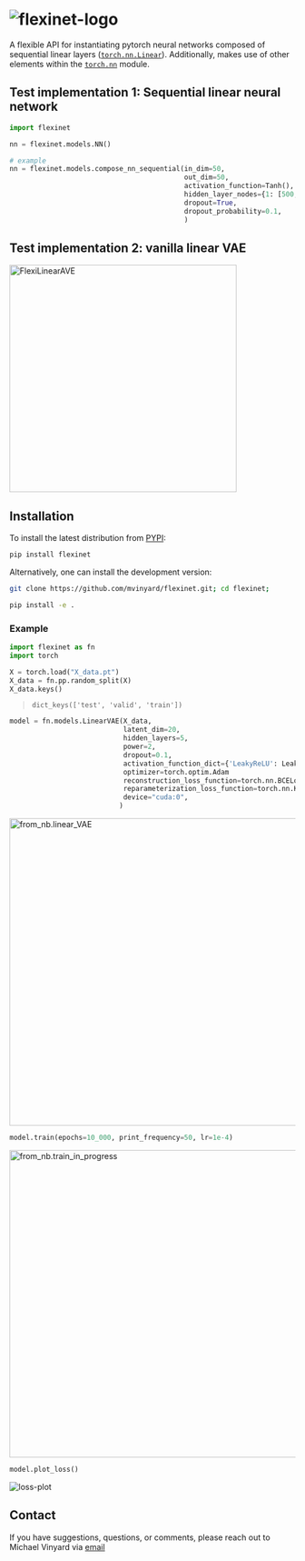 # ![flexinet-logo](/docs/img/flexinet.logo.v3.svg)

A flexible API for instantiating pytorch neural networks composed of sequential linear layers ([`torch.nn.Linear`](https://pytorch.org/docs/stable/generated/torch.nn.Linear.html#torch.nn.Linear)). Additionally, makes use of other elements within the [`torch.nn`](https://pytorch.org/docs/stable/nn.html) module.

## Test implementation 1: Sequential linear neural network

```python
import flexinet

nn = flexinet.models.NN()
```

```python
# example
nn = flexinet.models.compose_nn_sequential(in_dim=50,
                                           out_dim=50,
                                           activation_function=Tanh(),
                                           hidden_layer_nodes={1: [500, 500], 2: [500, 500]},
                                           dropout=True,
                                           dropout_probability=0.1,
                                           )
```

## Test implementation 2: vanilla linear VAE

<img width="400" alt="FlexiLinearAVE" src="/docs/img/flexinet.LinearVAE.svg">

## Installation

To install the latest distribution from [PYPI](https://pypi.org/project/flexinet/):

```BASH
pip install flexinet
```

Alternatively, one can install the development version:

```BASH
git clone https://github.com/mvinyard/flexinet.git; cd flexinet;

pip install -e .
```

### Example

```python
import flexinet as fn
import torch

X = torch.load("X_data.pt")
X_data = fn.pp.random_split(X)
X_data.keys()
```
>`dict_keys(['test', 'valid', 'train'])`

```python
model = fn.models.LinearVAE(X_data,
                            latent_dim=20, 
                            hidden_layers=5, 
                            power=2,
                            dropout=0.1,
                            activation_function_dict={'LeakyReLU': LeakyReLU(negative_slope=0.01)},
                            optimizer=torch.optim.Adam
                            reconstruction_loss_function=torch.nn.BCELoss(),
                            reparameterization_loss_function=torch.nn.KLDivLoss(),
                            device="cuda:0",
                           )
```
<img width="541" alt="from_nb.linear_VAE" src="https://user-images.githubusercontent.com/47393421/168488664-e7918416-8ae8-4369-a6ef-b73449c42b5f.png">

```python
model.train(epochs=10_000, print_frequency=50, lr=1e-4)
```

<img width="541" alt="from_nb.train_in_progress" src="https://user-images.githubusercontent.com/47393421/168489358-620815b0-b129-43af-8eb4-0009c46d3295.png">

```python
model.plot_loss()
```
![loss-plot](https://user-images.githubusercontent.com/47393421/168498723-4b183481-b651-45ba-abf9-72df57a7ee97.png)

## Contact

If you have suggestions, questions, or comments, please reach out to Michael Vinyard via [email](mailto:mvinyard@broadinstitute.org)
